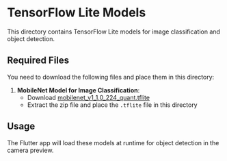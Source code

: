 # TensorFlow Lite Models

This directory contains TensorFlow Lite models for image classification and object detection.

## Required Files

You need to download the following files and place them in this directory:

1. **MobileNet Model for Image Classification**:
   - Download [mobilenet_v1_1.0_224_quant.tflite](https://storage.googleapis.com/download.tensorflow.org/models/tflite/mobilenet_v1_1.0_224_quant_and_labels.zip)
   - Extract the zip file and place the `.tflite` file in this directory

## Usage

The Flutter app will load these models at runtime for object detection in the camera preview. 
